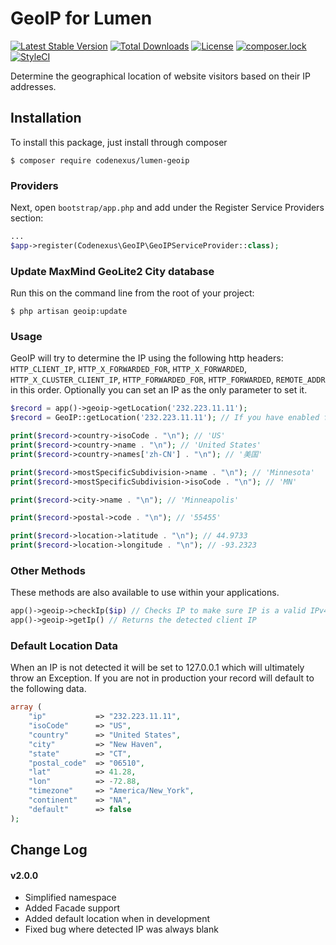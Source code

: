 # GeoIP for Lumen

[![Latest Stable Version](https://poser.pugx.org/codenexus/lumen-geoip/v/stable)](https://packagist.org/packages/codenexus/lumen-geoip) [![Total Downloads](https://poser.pugx.org/codenexus/lumen-geoip/downloads)](https://packagist.org/packages/codenexus/lumen-geoip) [![License](https://poser.pugx.org/codenexus/lumen-geoip/license)](https://packagist.org/packages/codenexus/lumen-geoip) [![composer.lock](https://poser.pugx.org/codenexus/lumen-geoip/composerlock)](https://packagist.org/packages/codenexus/lumen-geoip) [![StyleCI](https://styleci.io/repos/44153079/shield)](https://styleci.io/repos/44153079)

Determine the geographical location of website visitors based on their IP addresses.

## Installation

To install this package, just install through composer

```
$ composer require codenexus/lumen-geoip
```

### Providers

Next, open `bootstrap/app.php` and add under the Register Service Providers section:

```php
...
$app->register(Codenexus\GeoIP\GeoIPServiceProvider::class);
```

### Update MaxMind GeoLite2 City database

Run this on the command line from the root of your project:

```
$ php artisan geoip:update
```

### Usage

GeoIP will try to determine the IP using the following http headers: `HTTP_CLIENT_IP`, `HTTP_X_FORWARDED_FOR`, `HTTP_X_FORWARDED`, `HTTP_X_CLUSTER_CLIENT_IP`, `HTTP_FORWARDED_FOR`, `HTTP_FORWARDED`, `REMOTE_ADDR` in this order.  Optionally you can set an IP as the only parameter to set it.

```php
$record = app()->geoip->getLocation('232.223.11.11');
$record = GeoIP::getLocation('232.223.11.11'); // If you have enabled facades

print($record->country->isoCode . "\n"); // 'US'
print($record->country->name . "\n"); // 'United States'
print($record->country->names['zh-CN'] . "\n"); // '美国'

print($record->mostSpecificSubdivision->name . "\n"); // 'Minnesota'
print($record->mostSpecificSubdivision->isoCode . "\n"); // 'MN'

print($record->city->name . "\n"); // 'Minneapolis'

print($record->postal->code . "\n"); // '55455'

print($record->location->latitude . "\n"); // 44.9733
print($record->location->longitude . "\n"); // -93.2323
```

### Other Methods

These methods are also available to use within your applications.

```php
app()->geoip->checkIp($ip) // Checks IP to make sure IP is a valid IPv4 or IPv6 address and not within a private or reserved range
app()->geoip->getIp() // Returns the detected client IP
```

### Default Location Data

When an IP is not detected it will be set to 127.0.0.1 which will ultimately throw an Exception.  If you are not in production your record will default to the following data.

```php
array (
    "ip"           => "232.223.11.11",
    "isoCode"      => "US",
    "country"      => "United States",
    "city"         => "New Haven",
    "state"        => "CT",
    "postal_code"  => "06510",
    "lat"          => 41.28,
    "lon"          => -72.88,
    "timezone"     => "America/New_York",
    "continent"    => "NA",
    "default"      => false
);
```

## Change Log

#### v2.0.0

- Simplified namespace
- Added Facade support
- Added default location when in development
- Fixed bug where detected IP was always blank

